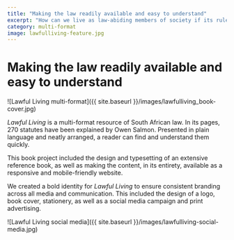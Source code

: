 ```yaml
---
title: "Making the law readily available and easy to understand"
excerpt: "How can we live as law-abiding members of society if its rules are a mystery? This book changes that."
category: multi-format
image: lawfulliving-feature.jpg
---
```


# Making the law readily available and easy to understand

![Lawful Living multi-format]({{ site.baseurl }}/images/lawfulliving_book-cover.jpg)

*Lawful Living* is a multi-format resource of South African law. In its pages, 270 statutes have been explained by Owen Salmon. Presented in plain language and neatly arranged, a reader can find and understand them quickly.

This book project included the design and typesetting of an extensive reference book, as well as making the content, in its entirety, available as a responsive and mobile-friendly website.

We created a bold identity for *Lawful Living* to ensure consistent branding across all media and communication. This included the design of a logo, book cover, stationery, as well as a social media campaign and print advertising. 

![Lawful Living social media]({{ site.baseurl }}/images/lawfulliving-social-media.jpg)
